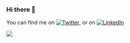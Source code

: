 ### Hi there 👋

<!--
**hrishabh1998/hrishabh1998** is a ✨ _special_ ✨ repository because its `README.md` (this file) appears on your GitHub profile.

Here are some ideas to get you started:

- 🔭 I’m currently working on Data Science and Data Analytics
- 🌱 I’m currently learning Deep Learning
- 👯 I’m looking to collaborate on ...
- 🤔 I’m looking for help with ...
- 💬 Ask me about ...
- 📫 How to reach me: ...
- 😄 Pronouns: ...
- ⚡ Fun fact: ...
-->

<!-- Actual text -->

You can find me on [![Twitter][1.2]][1], or on [![LinkedIn][2.2]][2]

<!-- Icons -->

[1.2]: http://i.imgur.com/wWzX9uB.png (twitter icon without padding)
[2.2]: https://raw.githubusercontent.com/MartinHeinz/MartinHeinz/master/linkedin-3-16.png (LinkedIn icon without padding)

<!-- Links to your social media accounts -->

[1]: https://twitter.com/Hrishabh1998
[2]: https://www.linkedin.com/in/hrishabh-patidar-1a702b133



<a href="https://github.com/hrishabh1998/github-readme-stats">
  <img align="left" src="https://github-readme-stats.vercel.app/api/top-langs/?username=hrishabh1998&theme=dark" />
</a>
<!-- <a href="https://github.com/hrishabh1998/github-readme-stats">
  <img align="left" src="https://github-readme-stats.vercel.app/api?username=hrishabh1998&show_icons=true&theme=dark" />
</a>-->

